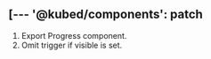 [---
'@kubed/components': patch
---

1. Export Progress component.
2. Omit trigger if visible is set.
